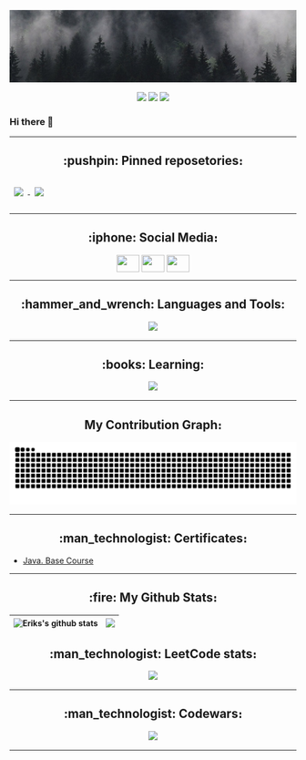 ![Header](https://github.com/emarkosyan/emarkosyan/blob/main/assets/header.jpg)

<p align="center">
 
 <img src="https://badges.strrl.dev/years/emarkosyan"/> 
 <img src="https://badges.strrl.dev/repos/emarkosyan"/>
 <img src="https://badges.strrl.dev/commits/all/emarkosyan" />

</p>

### Hi there 👋

---

<h2 align="center" style="text-decoration: none;">
  :pushpin: Pinned reposetories։
</h2>



<a href="https://github.com/emarkosyan/Earth-Defence">
  <img align="center" style="margin:1rem 0.5rem" src="https://github-readme-stats.vercel.app/api/pin/?username=emarkosyan&repo=Earth-Defence&title_color=ffffff&text_color=c9cacc&icon_color=4AB197&bg_color=1A2B34" />
</a>
<a href="https://github.com/emarkosyan/pacman-ai">
  <img align="center" style="margin:1rem 0.5rem" src="https://github-readme-stats.vercel.app/api/pin/?username=emarkosyan&repo=pacman-ai&title_color=ffffff&text_color=c9cacc&icon_color=4AB197&bg_color=1A2B34" />
</a>

--- 

<h2 align="center">
  :iphone: Social Media։
</h2>

<p align="center">
<!--<a href="your link" target="blank"><img align="center" src="https://cdn.jsdelivr.net/npm/simple-icons@3.0.1/icons/twitter.svg" alt="" height="30" width="40" /></a>
<a href="your link" target="blank"><img align="center" src="https://cdn.jsdelivr.net/npm/simple-icons@3.0.1/icons/linkedin.svg" alt="" height="30" width="40" /></a>-->
<a href="t.me/cerbinnn" target="blank"><img align="center" src="https://cdn.jsdelivr.net/npm/simple-icons@3.0.1/icons/telegram.svg" alt="" height="30" width="40" /></a>
<a href="https://vk.com/id262214028" target="blank"><img align="center" src="https://cdn.jsdelivr.net/npm/simple-icons@3.0.1/icons/vk.svg" alt="" height="30" width="40" /></a>
<a href="https://www.youtube.com/channel/UCz7cSgMqjSgO1sRgw4us0VQ" target="blank"><img align="center" src="https://cdn.jsdelivr.net/npm/simple-icons@3.0.1/icons/youtube.svg" alt="" height="30" width="40" /></a>
</p>

---

<h2 align="center">
  :hammer_and_wrench: Languages and Tools:
</h2>


<div>
  <!--<img src="https://github.com/devicons/devicon/blob/master/icons/java/java-original-wordmark.svg" title="Java" alt="Java" width="40" height="40"/>&nbsp;
  <img src="https://github.com/devicons/devicon/blob/master/icons/html5/html5-original.svg" title="HTML5" alt="HTML" width="40" height="40"/>&nbsp;
  <img src="https://github.com/devicons/devicon/blob/master/icons/css3/css3-plain-wordmark.svg"  title="CSS3" alt="CSS" width="40" height="40"/>&nbsp;
  <img src="https://github.com/devicons/devicon/blob/master/icons/javascript/javascript-original.svg" title="JavaScript" alt="JavaScript" width="40" height="40"/>&nbsp;
  <img src="https://github.com/devicons/devicon/blob/master/icons/nodejs/nodejs-plain.svg" title="NodeJS" alt="NodeJS" width="40" height="40"/>&nbsp;
  <img src="https://github.com/devicons/devicon/blob/master/icons/git/git-plain.svg" title="Git" **alt="Git" width="40" height="40"/>&nbsp;
  <img src="https://github.com/devicons/devicon/blob/master/icons/github/github-original.svg" title="Github" alt="Github" width="40" height="40"/>&nbsp;
  <img src="https://github.com/devicons/devicon/blob/master/icons/mysql/mysql-original-wordmark.svg" title="MySQL"  alt="MySQL" width="40" height="40"/>&nbsp;
  <img src="https://github.com/devicons/devicon/blob/master/icons/firebase/firebase-plain-wordmark.svg" title="Firebase" alt="Firebase" width="40" height="40"/>&nbsp;
  <img src="https://github.com/devicons/devicon/blob/master/icons/postgresql/postgresql-original.svg" title="PostgreSQL" alt="PostgreSQL" width="40" height="40"/>&nbsp;-->

  <p align="center">
    <img src="https://skillicons.dev/icons?i=java,maven,html,css,js,nodejs,git,gitlab,github,mysql,postgres,firebase,neovim,idea,vscode" />
  </p>
</div>

---

<h2 align="center">
  :books: Learning:
</h2>

<div>
  <!--<img src="https://github.com/devicons/devicon/blob/master/icons/react/react-original-wordmark.svg" title="React.js" alt="React.js" width="40" height="40"/>&nbsp;
  <img src="https://github.com/devicons/devicon/blob/master/icons/spring/spring-original-wordmark.svg" title="Spring" alt="Spring" width="40" height="40"/>&nbsp;
  <img src="https://github.com/devicons/devicon/blob/master/icons/kubernetes/kubernetes-plain.svg" title="Kubernetes" alt="Kubernetes" width="40" height="40"/>&nbsp;
  <img src="https://github.com/devicons/devicon/blob/master/icons/docker/docker-original.svg" title="Docker" alt="Docker" width="40" height="40"/>&nbsp;-->

  <p align="center">
    <img src="https://skillicons.dev/icons?i=react,spring,hibernate,bots,docker,kafka,kubernetes,linux,ts,mongo,kotlin" />
  </p>
</div>

---

<h2 align="center">
  My Contribution Graph։
</h2>
<p align="center">
  <img src="https://raw.githubusercontent.com/emarkosyan/emarkosyan/output/github-contribution-grid-snake.svg" alt="snake"></center>
</p>

---

<h2 align="center">
  :man_technologist: Certificates։
</h2>

- [Java. Base Course](https://stepik.org/cert/1859739)

---

<h2 align="center">
  :fire: My Github Stats։
</h2>

| <img align="center" src="https://github-readme-stats.vercel.app/api?username=emarkosyan&show_icons=true&include_all_commits=true&theme=darcula&hide_border=true" alt="Eriks's github stats" /> | <img align="center" src="https://github-readme-stats.vercel.app/api/top-langs/?username=emarkosyan&hide=html,css,shaderlab,kotlin,hlsl&layout=compact&theme=darcula&hide_border=true" /> |
| ------------- | ------------- |

<h2 align="center">
  :man_technologist: LeetCode stats։
</h2>

<p align = "center">
  <img  src = "https://leetcard.jacoblin.cool/emarkosyan?theme=nord&font=Sarabun">
</p>

---

<h2 align="center">
  :man_technologist: Codewars։
</h2>

<p align = "center">
  <img  src = "https://www.codewars.com/users/emarkosyan/badges/large">
</p>

---
